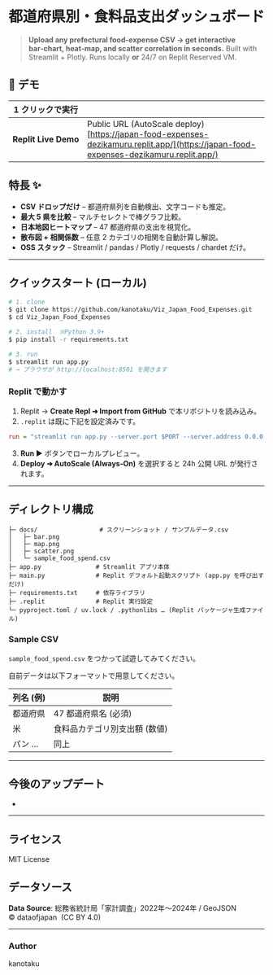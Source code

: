 # 都道府県別・食料品支出ダッシュボード

> **Upload any prefectural food‑expense CSV → get interactive bar‑chart, heat‑map, and scatter correlation in seconds.**
> Built with Streamlit + Plotly. Runs locally **or** 24/7 on Replit Reserved VM.

## 🔗 デモ

| 1 クリックで実行            |                                                                                                                                        |
| -------------------- | -------------------------------------------------------------------------------------------------------------------------------------- |
| **Replit Live Demo** | Public URL (AutoScale deploy) [https://japan-food-expenses-dezikamuru.replit.app/](https://japan-food-expenses-dezikamuru.replit.app/) |

## 特長 ✨

* **CSV ドロップだけ** – 都道府県列を自動検出、文字コードも推定。
* **最大 5 県を比較** – マルチセレクトで棒グラフ比較。
* **日本地図ヒートマップ** – 47 都道府県の支出を視覚化。
* **散布図 + 相関係数** – 任意 2 カテゴリの相関を自動計算し解説。
* **OSS スタック** – Streamlit / pandas / Plotly / requests / chardet だけ。

---

## クイックスタート (ローカル)

```bash
# 1. clone
$ git clone https://github.com/kanotaku/Viz_Japan_Food_Expenses.git
$ cd Viz_Japan_Food_Expenses

# 2. install  ※Python 3.9+
$ pip install -r requirements.txt

# 3. run
$ streamlit run app.py
# → ブラウザが http://localhost:8501 を開きます
```

### Replit で動かす

1. Replit → **Create Repl ➜ Import from GitHub** で本リポジトリを読み込み。
2. `.replit` は既に下記を設定済みです。

```ini
run = "streamlit run app.py --server.port $PORT --server.address 0.0.0.0"
```

3. **Run ▶** ボタンでローカルプレビュー。
4. **Deploy ➜ AutoScale (Always‑On)** を選択すると 24h 公開 URL が発行されます。

---

## ディレクトリ構成

```
├─ docs/                 # スクリーンショット / サンプルデータ.csv
│   ├─ bar.png
│   ├─ map.png
│   ├─ scatter.png
│   └─ sample_food_spend.csv
├─ app.py               # Streamlit アプリ本体
├─ main.py              # Replit デフォルト起動スクリプト (app.py を呼び出すだけ)
├─ requirements.txt     # 依存ライブラリ
├─ .replit              # Replit 実行設定
└─ pyproject.toml / uv.lock / .pythonlibs … (Replit パッケージャ生成ファイル)
```

### Sample CSV

`sample_food_spend.csv` をつかって試遊してみてください。

自前データは以下フォーマットで用意してください。

| 列名 (例) | 説明               |
| ------ | ---------------- |
| 都道府県   | 47 都道府県名 (必須)    |
| 米      | 食料品カテゴリ別支出額 (数値) |
| パン …   | 同上               |

---

## 今後のアップデート

*

---

## ライセンス

MIT License

## データソース
**Data Source**: 総務省統計局「家計調査」2022年～2024年 / GeoJSON © dataofjapan  (CC BY 4.0)

---

### Author

kanotaku
